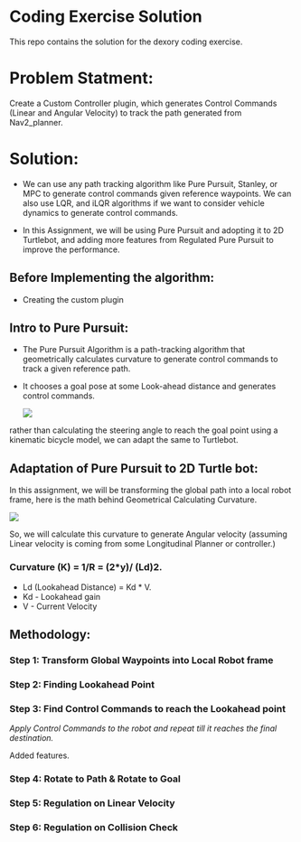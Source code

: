 # Coding Exercise Solution
This repo contains the solution for the dexory coding exercise.

# Problem Statment: 
Create a Custom Controller plugin, which generates Control Commands (Linear and Angular Velocity) to track the path generated from Nav2_planner.

# Solution:
- We can use any path tracking algorithm like Pure Pursuit, Stanley, or MPC to generate control commands given reference waypoints. We can also use LQR, and iLQR algorithms if we want to consider vehicle dynamics to generate control commands.

- In this Assignment, we will be using Pure Pursuit and adopting it to 2D Turtlebot, and adding more features from Regulated Pure Pursuit to improve the performance.



## Before Implementing the algorithm:
- Creating the custom plugin


## Intro to Pure Pursuit:
- The Pure Pursuit Algorithm is a path-tracking algorithm that geometrically calculates curvature to generate control commands to track a given reference path.
- It chooses a goal pose at some Look-ahead distance and generates control commands.

  ![](https://github.com/SaiSugunSegu/dex_sugun_ws/assets/50354583/d8d8a58e-fc94-4c2f-888e-7e9fe2e3913c)

rather than calculating the steering angle to reach the goal point using a kinematic bicycle model, we can adapt the same to Turtlebot.  

## Adaptation of Pure Pursuit to 2D Turtle bot:
In this assignment, we will be transforming the global path into a local robot frame, here is the math behind Geometrical Calculating Curvature.

  ![](https://github.com/SaiSugunSegu/dex_sugun_ws/assets/50354583/22de34b4-3ac9-4f5e-870a-5e6d7df7c1d2)

So, we will calculate this curvature to generate Angular velocity (assuming Linear velocity is coming from some Longitudinal Planner or controller.)

### Curvature (K) = 1/R = (2*y)/ (Ld)2.

- Ld (Lookahead Distance) = Kd * V.
- Kd - Lookahead gain
- V - Current Velocity
  
## Methodology:
### Step 1: Transform Global Waypoints into Local Robot frame
### Step 2: Finding Lookahead Point
### Step 3: Find Control Commands to reach the Lookahead point

_Apply Control Commands to the robot and repeat till it reaches the final destination._

Added features.

### Step 4: Rotate to Path & Rotate to Goal
### Step 5: Regulation on Linear Velocity
### Step 6: Regulation on Collision Check






